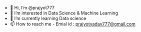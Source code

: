 - 👋 Hi, I’m @prajyot777
- 👀 I’m interested in Data Science & Machine Learning
- 🌱 I’m currently learning Data science
- 📫 How to reach me - Emial id : prajyotyadav777@gmail.com

<!---
prajyot777/prajyot777 is a ✨ special ✨ repository because its `README.md` (this file) appears on your GitHub profile.
You can click the Preview link to take a look at your changes.
--->
